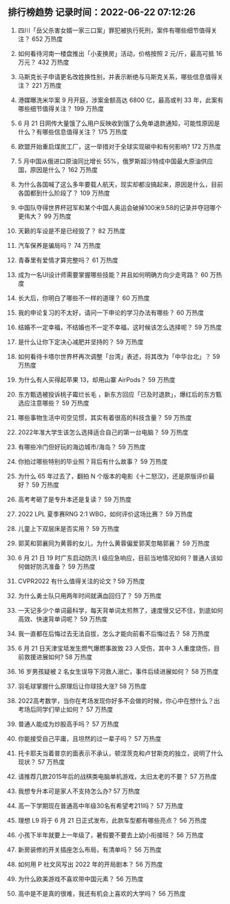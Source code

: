 
## 排行榜趋势 记录时间：2022-06-22 07:12:26
  
  1. 四川「岳父杀害女婿一家三口案」罪犯被执行死刑，案件有哪些细节值得关注？ 652 万热度
    
  2. 如何看待河南一楼盘推出「小麦换房」活动，价格按照 2 元/斤，最高可抵 16 万元？ 432 万热度
    
  3. 马斯克长子申请更名改姓换性别，并表示断绝与马斯克关系，哪些信息值得关注？ 221 万热度
    
  4. 港媒曝洗米华案 9 月开庭，涉案金额高达 6800 亿，最高或判 33 年，此案有哪些细节值得关注？ 199 万热度
    
  5. 6 月 21 日网传大量饿了么用户反映收到饿了么免单退款通知，可能性原因是什么？有哪些信息值得关注？ 175 万热度
    
  6. 欧盟开始重启煤炭工厂，这一举措对于全球实现碳中和有何影响? 172 万热度
    
  7. 5 月中国从俄进口原油同比增长 55%，俄罗斯超沙特成中国最大原油供应国，原因是什么？ 162 万热度
    
  8. 为什么各国喊了这么多年要载人航天，现实却都没搞起来，原因是什么，目前各国都到什么阶段了？ 109 万热度
    
  9. 中国队夺得世界杯冠军和某个中国人奥运会破掉100米9.58的记录并夺冠哪个更伟大？ 99 万热度
    
  10. 天籁的车设是不是已经毁了？ 82 万热度
    
  11. 汽车保养是骗局吗？ 74 万热度
    
  12. 青春里有爱情才算完整吗？ 61 万热度
    
  13. 成为一名UI设计师需要掌握哪些技能？并且如何明确方向少走弯路？ 60 万热度
    
  14. 长大后，你明白了哪些不一样的道理？ 60 万热度
    
  15. 我的申论复习的不太好，请问一下申论的学习办法有哪些？ 60 万热度
    
  16. 结婚不一定幸福，不结婚也不一定不幸福，这时候该怎么选择呢？ 59 万热度
    
  17. 是什么让你下定决心减肥并坚持的？ 59 万热度
    
  18. 如何看待卡塔尔世界杯再次调整「台湾」表述，将其改为「中华台北」？ 59 万热度
    
  19. 为什么有人买得起苹果 13，却用山寨 AirPods？ 59 万热度
    
  20. 东方甄选被投诉桃子霉烂长毛 ，新东方回应「已及时退款」，爆红后的东方甄选应注意哪些？ 59 万热度
    
  21. 哪些事物生活中司空见惯，其实有着很高的科技含量？ 59 万热度
    
  22. 2022年准大学生该怎么选择适合自己的第一台电脑？ 59 万热度
    
  23. 有哪些冷门但好玩的海边城市/海岛？ 59 万热度
    
  24. 你拍过哪些特别的毕业照？背后有什么故事？ 59 万热度
    
  25. 为什么 65 年过去了，翻拍 N 个版本的电影《十二怒汉》，还是原版评价最好？ 59 万热度
    
  26. 高考考砸了是专升本还是复读？ 59 万热度
    
  27. 2022 LPL 夏季赛RNG 2:1 WBG，如何评价这场比赛？ 59 万热度
    
  28. 儿童上下双层床是否实用？ 59 万热度
    
  29. 郭芙和郭襄同为黄蓉的女儿，为什么黄蓉偏爱郭芙忽略郭襄？ 59 万热度
    
  30. 6 月 21 日 19 时广东启动防汛 Ⅰ 级应急响应，目前当地情况如何？普通人该如何做好防汛准备？ 59 万热度
    
  31. CVPR2022 有什么值得关注的论文 ? 59 万热度
    
  32. 为什么勇士队只用两年时间就满血回归了？ 59 万热度
    
  33. 一天记多少个单词最科学，每天背单词太煎熬了，速度慢又记不住，到底如何高效、快速背单词呢？ 59 万热度
    
  34. 我一直都在后悔过去无法自拔，怎么才能向前看不后悔过去？ 58 万热度
    
  35. 6 月 21 日天津宝坻发生燃气爆燃事故致 23 人受伤，其中 3 人重度烧伤，目前救援进展如何? 58 万热度
    
  36. 16 岁男孩疑被 2 名女生误导下河救人溺亡，事件后续进展如何？ 58 万热度
    
  37. 羽毛球掌握什么原理后让你球技大涨? 58 万热度
    
  38. 2022高考数学，当你在考场发现你好多不会做的时候，你心中在想什么？出考场后同学们举止如何？ 57 万热度
    
  39. 普通人能成为炒股高手吗？ 57 万热度
    
  40. 你能接受自己平庸，且坦然的过一辈子吗？ 57 万热度
    
  41. 托卡耶夫当着普京的面表示不承认，顿涅茨克和卢甘斯克的独立​，说明了什么现状？ 57 万热度
    
  42. 请推荐几款2015年后的战棋类电脑单机游戏，太旧太老的不要？ 57 万热度
    
  43. 我想专升本可是家人不支持怎么办? 57 万热度
    
  44. 高一下学期现在普通高中年级30名有希望考211吗？ 57 万热度
    
  45. 理想 L9 将于 6 月 21 日正式发布，此款车型都有哪些亮点？ 56 万热度
    
  46. 小孩下半年就要上一年级了，暑假要不要去上幼小衔接班？ 56 万热度
    
  47. 新房装修的开关插座怎么布局，有清单吗？ 56 万热度
    
  48. 如何用 P 社文风写出 2022 年的开局剧本？ 56 万热度
    
  49. 为什么欧美游戏不喜欢带中国元素？ 56 万热度
    
  50. 高中是不是真的很难，我还有机会上喜欢的大学吗？ 56 万热度
    